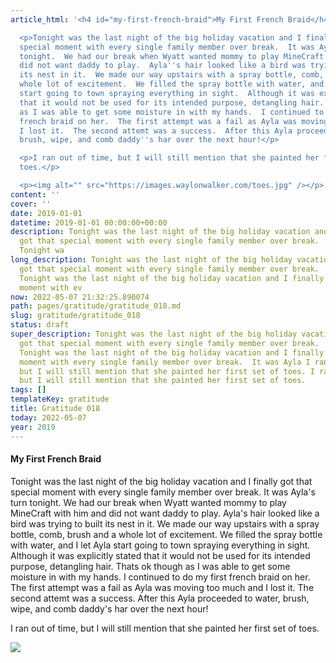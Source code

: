```yaml
---
article_html: '<h4 id="my-first-french-braid">My First French Braid</h4>

  <p>Tonight was the last night of the big holiday vacation and I finally got that
  special moment with every single family member over break.  It was Ayla''s turn
  tonight.  We had our break when Wyatt wanted mommy to play MineCraft with him and
  did not want daddy to play.  Ayla''s hair looked like a bird was trying to built
  its nest in it.  We made our way upstairs with a spray bottle, comb, brush and a
  whole lot of excitement.  We filled the spray bottle with water, and I let Ayla
  start going to town spraying everything in sight.  Although it was explicitly stated
  that it would not be used for its intended purpose, detangling hair.  Thats ok though
  as I was able to get some moisture in with my hands.  I continued to do my first
  french braid on her.  The first attempt was a fail as Ayla was moving too much and
  I lost it.  The second attemt was a success.  After this Ayla proceeded to water,
  brush, wipe, and comb daddy''s har over the next hour!</p>

  <p>I ran out of time, but I will still mention that she painted her first set of
  toes.</p>

  <p><img alt="" src="https://images.waylonwalker.com/toes.jpg" /></p>'
content: ''
cover: ''
date: 2019-01-01
datetime: 2019-01-01 00:00:00+00:00
description: Tonight was the last night of the big holiday vacation and I finally
  got that special moment with every single family member over break.  It was Ayla
  Tonight wa
long_description: Tonight was the last night of the big holiday vacation and I finally
  got that special moment with every single family member over break.  It was Ayla
  Tonight was the last night of the big holiday vacation and I finally got that special
  moment with ev
now: 2022-05-07 21:32:25.890074
path: pages/gratitude/gratitude_018.md
slug: gratitude/gratitude_018
status: draft
super_description: Tonight was the last night of the big holiday vacation and I finally
  got that special moment with every single family member over break.  It was Ayla
  Tonight was the last night of the big holiday vacation and I finally got that special
  moment with every single family member over break.  It was Ayla I ran out of time,
  but I will still mention that she painted her first set of toes. I ran out of time,
  but I will still mention that she painted her first set of toes.
tags: []
templateKey: gratitude
title: Gratitude 018
today: 2022-05-07
year: 2019
---
```


#### My First French Braid

Tonight was the last night of the big holiday vacation and I finally got that special moment with every single family member over break.  It was Ayla's turn tonight.  We had our break when Wyatt wanted mommy to play MineCraft with him and did not want daddy to play.  Ayla's hair looked like a bird was trying to built its nest in it.  We made our way upstairs with a spray bottle, comb, brush and a whole lot of excitement.  We filled the spray bottle with water, and I let Ayla start going to town spraying everything in sight.  Although it was explicitly stated that it would not be used for its intended purpose, detangling hair.  Thats ok though as I was able to get some moisture in with my hands.  I continued to do my first french braid on her.  The first attempt was a fail as Ayla was moving too much and I lost it.  The second attemt was a success.  After this Ayla proceeded to water, brush, wipe, and comb daddy's har over the next hour!



I ran out of time, but I will still mention that she painted her first set of toes.

![](https://images.waylonwalker.com/toes.jpg)